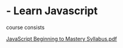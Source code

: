# - Learn Javascript

course consists




[JavaScript Beginning to Mastery Syllabus.pdf](https://github.com/jadonabhi0/javascript_todo/files/9077824/JavaScript.Beginning.to.Mastery.Syllabus.pdf)

